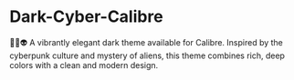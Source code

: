 # Dark-Cyber-Calibre
🌈🌐👽  A vibrantly elegant dark theme available for Calibre. Inspired by the cyberpunk culture and mystery of aliens, this theme combines rich, deep colors with a clean and modern design.
